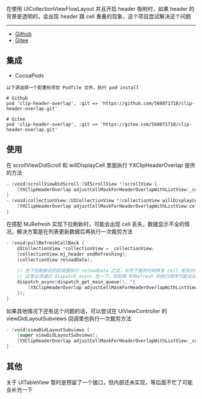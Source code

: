 

在使用 UICollectionViewFlowLayout 并且开启 header 吸附时，如果 header 的背景是透明的，会出现 header 跟 cell 重叠的现象，这个项目尝试解决这个问题  

---  

* [Github](https://github.com/568071718/clip-header-overlap)    
* [Gitee](https://gitee.com/568071718/clip-header-overlap)  

## 集成  

* CocoaPods  
```
以下源选择一个配置到项目 Podfile 文件，执行 pod install  

# Github  
pod 'clip-header-overlap', :git => 'https://github.com/568071718/clip-header-overlap.git'  

# Gitee  
pod 'clip-header-overlap', :git => 'https://gitee.com/568071718/clip-header-overlap.git'  
```

## 使用  

在 scrollViewDidScroll 和 willDisplayCell 里面执行 YXClipHeaderOverlap 提供的方法  
```swift
- (void)scrollViewDidScroll:(UIScrollView *)scrollView {
    [YXClipHeaderOverlap adjustCellMaskForHeaderOverlapWithListView:_collectionView];
}
- (void)collectionView:(UICollectionView *)collectionView willDisplayCell:(UICollectionViewCell *)cell forItemAtIndexPath:(NSIndexPath *)indexPath {
    [YXClipHeaderOverlap adjustCellMaskForHeaderOverlapWithListView:collectionView willDisplayCell:cell];
}
```  

在搭配 MJRefresh 实现下拉刷新时，可能会出现 cell 丢失，数据显示不全的情况，解决方案是在列表更新数据后再执行一次裁剪方法  

```swift
- (void)pullRefreshCallBack {
    UICollectionView *collectionView = _collectionView;
    [collectionView.mj_header endRefreshing];
    [collectionView reloadData];
    
    // 在下拉刷新后的回调里执行 reloadData 之后，补充下面的代码修复 cell 丢失的问题
    // 这里必须通过 dispatch_async 包一下，否则跟 MJRefresh 的执行顺序可能会出现冲突
    dispatch_async(dispatch_get_main_queue(), ^{
        [YXClipHeaderOverlap adjustCellMaskForHeaderOverlapWithListView:collectionView];
    });
}
```

如果其他情况下还有这个问题的话，可以尝试在 UIViewController 的 viewDidLayoutSubviews 回调里也执行一次裁剪方法  

```swift
- (void)viewDidLayoutSubviews {
    [super viewDidLayoutSubviews];
    [YXClipHeaderOverlap adjustCellMaskForHeaderOverlapWithListView:_collectionView];
}
```


## 其他  
关于 UITableView 暂时是预留了一个接口，但内部还未实现，等后面不忙了可能会补充一下  

